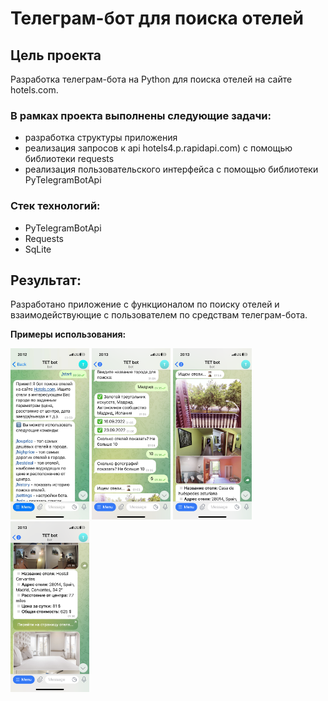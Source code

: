 # Телеграм-бот для поиска отелей

## Цель проекта
Разработка телеграм-бота на Python для поиска отелей на сайте hotels.com.

### В рамках проекта выполнены следующие задачи:

- разработка структуры приложения
- реализация запросов к api hotels4.p.rapidapi.com) с помощью библиотеки requests
- реализация пользовательского интерфейса с помощью библиотеки PyTelegramBotApi

### Стек технологий:

- PyTelegramBotApi
- Requests
- SqLite

## Результат:
Разработано приложение с функционалом по поиску отелей и взаимодействующие 
с пользователем по средствам телеграм-бота.

**Примеры использования:**

<img src="./readme_assets/bot_start.jpg" alt="bot starts" width="25%">

<img src="./readme_assets/bot_commands.PNG" alt="bot commands" width="25%">

<img src="./readme_assets/bot_hotels_1.jpg" alt="hotel image 1" width="25%">

<img src="./readme_assets/bot_hotels_2.jpg" alt="hotel image 2" width="25%">